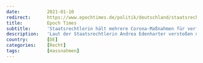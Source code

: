 ```yaml
---
date:          2021-01-10
redirect:      https://www.epochtimes.de/politik/deutschland/staatsrechtlerin-haelt-mehrere-corona-massnahmen-fuer-verfassungswidrig-a3420862.html
title:         Epoch Times
subtitle:      'Staatsrechtlerin hält mehrere Corona-Maßnahmen für verfassungswidrig'
description:   'Laut der Staatsrechtlerin Andrea Edenharter verstoßen mehrere der aktuellen Corona-Regeln gegen das Grundgesetz. So sei etwa die 15-Kilometer-Regelung \“schon deshalb verfassungswidrig, weil es dafür keine hinreichende gesetzliche Grundlage gibt\“, sagte …'
country:       [DE]
categories:    [Recht]
tags:          [massnahmen]
---
```

